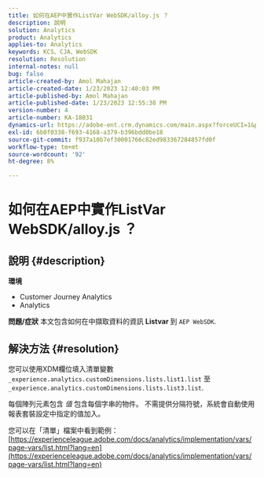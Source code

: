 ```yaml
---
title: 如何在AEP中實作ListVar WebSDK/alloy.js ？
description: 說明
solution: Analytics
product: Analytics
applies-to: Analytics
keywords: KCS、CJA、WebSDK
resolution: Resolution
internal-notes: null
bug: false
article-created-by: Amol Mahajan
article-created-date: 1/23/2023 12:40:03 PM
article-published-by: Amol Mahajan
article-published-date: 1/23/2023 12:55:38 PM
version-number: 4
article-number: KA-18031
dynamics-url: https://adobe-ent.crm.dynamics.com/main.aspx?forceUCI=1&pagetype=entityrecord&etn=knowledgearticle&id=ea81f808-1b9b-ed11-aad1-6045bd006239
exl-id: 6b0f0338-f693-4168-a379-b396bdd0be18
source-git-commit: f937a10b7ef30001766c82ed983367284857fd0f
workflow-type: tm+mt
source-wordcount: '92'
ht-degree: 8%

---
```


# 如何在AEP中實作ListVar WebSDK/alloy.js ？

## 說明 {#description}

<b>環境</b>
- Customer Journey Analytics
- Analytics



<b>問題/症狀</b>
本文包含如何在中擷取資料的資訊 <b>Listvar </b>到 `AEP WebSDK`.


## 解決方法 {#resolution}

您可以使用XDM欄位填入清單變數<br>
`_experience.analytics.customDimensions.lists.list1.list` 至 `_experience.analytics.customDimensions.lists.list3.list`.

每個陣列元素包含 *值* 包含每個字串的物件。 不需提供分隔符號，系統會自動使用報表套裝設定中指定的值加入。

您可以在「清單」檔案中看到範例： [https://experienceleague.adobe.com/docs/analytics/implementation/vars/page-vars/list.html?lang=en](https://experienceleague.adobe.com/docs/analytics/implementation/vars/page-vars/list.html?lang=en)
